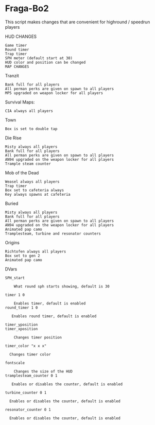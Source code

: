 # Fraga-Bo2

This script makes changes that are convenient for highround / speedrun players

HUD CHANGES

    Game timer
    Round timer
    Trap timer
    SPH meter (default start at 30)
    HUD color and position can be changed
    MAP CHANGES

Tranzit

    Bank full for all players
    All perman perks are given on spawn to all players
    MP5 upgraded on weapon locker for all players
    
Survival Maps:

    CIA always all players
    
Town

    Box is set to double tap
    
Die Rise

    Misty always all players
    Bank full for all players
    All perman perks are given on spawn to all players
    AN94 upgraded on the weapon locker for all players
    Trample steam counter
    
Mob of the Dead

    Weasel always all players
    Trap timer
    Box set to cafeteria always
    Key always spawns at cafeteria
    
Buried

    Misty always all players
    Bank full for all players
    All perman perks are given on spawn to all players
    AN94 upgraded on the weapon locker for all players
    Animated pap camo
    Tramplesteam, turbine and resonator counters

Origins

    Richtofen always all players
    Box set to gen 2
    Animated pap camo



DVars

    SPH_start

        What round sph starts showing, default is 30
    
    timer 1 0

        Enables timer, default is enabled
    round_timer 1 0

       Enables round timer, default is enabled
    
    timer_yposition
    timer_xposition

        Changes timer position
    
    timer_color "x x x"

      Changes timer color
    
    fontscale

        Changes the size of the HUD
    tramplesteam_counter 0 1

       Enables or disables the counter, default is enabled
    
    turbine_counter 0 1

      Enables or disables the counter, default is enabled
    
    resonator_counter 0 1

      Enables or disables the counter, default is enabled
